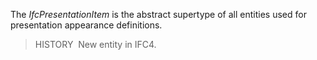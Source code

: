 ﻿The _IfcPresentationItem_ is the abstract supertype of all entities used for presentation appearance definitions.

> HISTORY&nbsp; New entity in IFC4.
